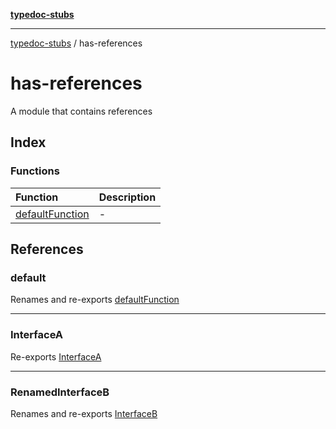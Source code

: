[**typedoc-stubs**](../index.md)

***

[typedoc-stubs](../modules.md) / has-references

# has-references

A module that contains references

## Index

### Functions

| Function | Description |
| :------ | :------ |
| [defaultFunction](functions/defaultFunction.md) | - |

## References

### default

Renames and re-exports [defaultFunction](functions/defaultFunction.md)

***

### InterfaceA

Re-exports [InterfaceA](../basic/interfaces/InterfaceA.md)

***

### RenamedInterfaceB

Renames and re-exports [InterfaceB](../basic/interfaces/InterfaceB.md)
